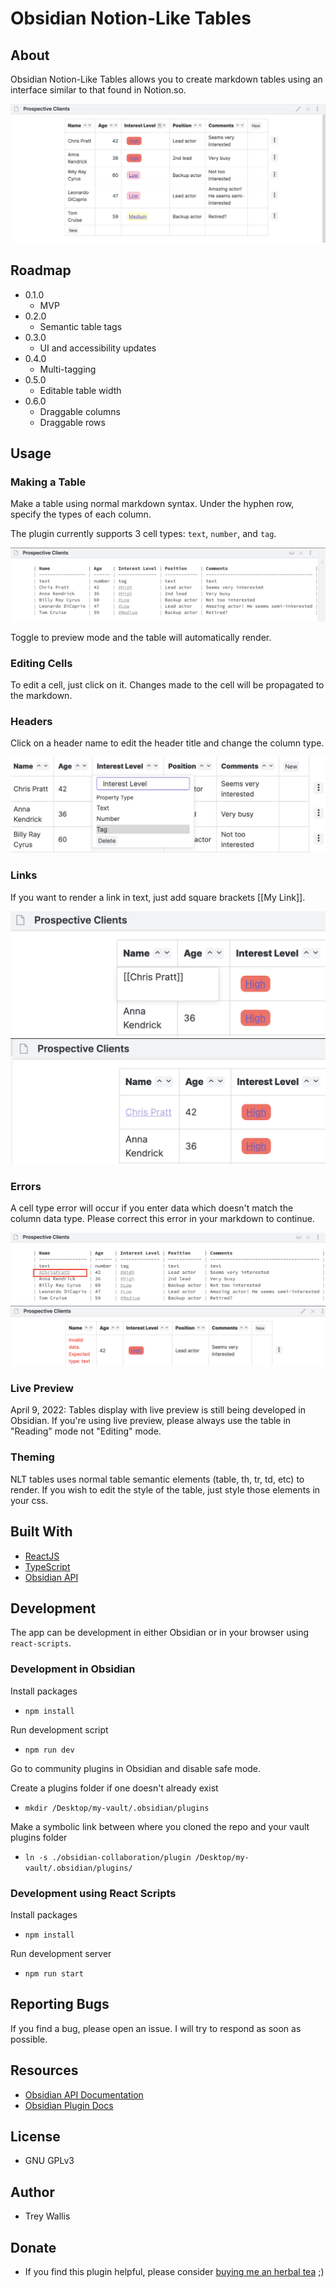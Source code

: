 # Obsidian Notion-Like Tables

## About

Obsidian Notion-Like Tables allows you to create markdown tables using an interface similar to that found in Notion.so.

![Screenshot](.readme/preview.png)

## Roadmap

-   0.1.0
    -   MVP
-   0.2.0
    -   Semantic table tags
-   0.3.0
    -   UI and accessibility updates
-   0.4.0
    -   Multi-tagging
-   0.5.0
    -   Editable table width
-   0.6.0
    -   Draggable columns
    -   Draggable rows

## Usage

### Making a Table

Make a table using normal markdown syntax. Under the hyphen row, specify the types of each column.

The plugin currently supports 3 cell types: `text`, `number`, and `tag`.

![Screenshot](.readme/markdown.png)

Toggle to preview mode and the table will automatically render.

### Editing Cells

To edit a cell, just click on it. Changes made to the cell will be propagated to the markdown.

### Headers

Click on a header name to edit the header title and change the column type.

![Screenshot](.readme/header.png)

### Links

If you want to render a link in text, just add square brackets [[My Link]].

![Screenshot](.readme/text-link-1.png)
![Screenshot](.readme/text-link-2.png)

### Errors
A cell type error will occur if you enter data which doesn't match the column data type. Please correct this error in your markdown to continue.

![Screenshot](.readme/cell-error-1.png)
![Screenshot](.readme/cell-error-2.png)

### Live Preview

April 9, 2022:
Tables display with live preview is still being developed in Obsidian. If you're using live preview, please always use the table in "Reading" mode not "Editing" mode.

### Theming
NLT tables uses normal table semantic elements (table, th, tr, td, etc) to render. If you wish to edit the style of the table, just style those elements in your css.

## Built With

-   [ReactJS](https://reactjs.org/)
-   [TypeScript](https://github.com/microsoft/TypeScript)
-   [Obsidian API](https://github.com/obsidianmd/obsidian-api)

## Development

The app can be development in either Obsidian or in your browser using `react-scripts`.

### Development in Obsidian

Install packages

-   `npm install`

Run development script

-   `npm run dev`

Go to community plugins in Obsidian and disable safe mode.

Create a plugins folder if one doesn't already exist

-   `mkdir /Desktop/my-vault/.obsidian/plugins`

Make a symbolic link between where you cloned the repo and your vault plugins folder

-   `ln -s ./obsidian-collaboration/plugin /Desktop/my-vault/.obsidian/plugins/`

### Development using React Scripts

Install packages

-   `npm install`

Run development server

-   `npm run start`

## Reporting Bugs

If you find a bug, please open an issue. I will try to respond as soon as possible.

## Resources

-   [Obsidian API Documentation](https://github.com/obsidianmd/obsidian-api)
-   [Obsidian Plugin Docs](https://marcus.se.net/obsidian-plugin-docs)

## License

-   GNU GPLv3

## Author

-   Trey Wallis

## Donate

-   If you find this plugin helpful, please consider [buying me an herbal tea](https://www.buymeacoffee.com/treywallis) ;)
